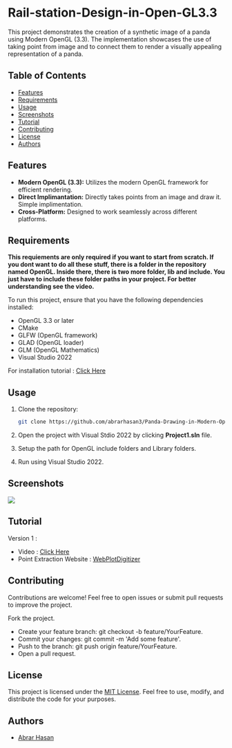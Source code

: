 # Rail-station-Design-in-Open-GL3.3

This project demonstrates the creation of a synthetic image of a panda using Modern OpenGL (3.3). The implementation showcases the use of taking point from image and to connect them to render a visually appealing representation of a panda.

## Table of Contents

- [Features](#features)
- [Requirements](#requirements)
- [Usage](#usage)
- [Screenshots](#screenshots)
- [Tutorial](#tutorial)
- [Contributing](#contributing)
- [License](#license)
- [Authors](#authors)

## Features

- **Modern OpenGL (3.3):** Utilizes the modern OpenGL framework for efficient rendering.
- **Direct Implimantation:** Directly takes points from an image and draw it. Simple implimentation. 
- **Cross-Platform:** Designed to work seamlessly across different platforms.

## Requirements

**This requiements are only required if you want to start from scratch. If you dont want to do all these stuff, there is a folder in the repository named OpenGL. Inside there, there is two more folder, lib and include. You just have to include these folder paths in your project. For better understanding see the video.**

To run this project, ensure that you have the following dependencies installed:

- OpenGL 3.3 or later
- CMake
- GLFW (OpenGL framework)
- GLAD (OpenGL loader)
- GLM (OpenGL Mathematics)
- Visual Studio 2022

For installation tutorial : <a href="https://youtu.be/WoTRZ0t1tT4?si=vTMyT-LCjfcB_mOr">Click Here</a> 

## Usage

1. Clone the repository:

   ```bash
   git clone https://github.com/abrarhasan3/Panda-Drawing-in-Modern-OpenGl.git
2. Open the project with Visual Stdio 2022 by clicking **Project1.sln** file.
2. Setup the path for OpenGL include folders and Library folders.
3. Run using Visual Studio 2022.

## Screenshots

<img src = "https://github.com/abrarhasan3/Panda-Drawing-in-Modern-OpenGl/blob/main/Screenshot%202023-09-11%20003949.png"/>

## Tutorial

Version 1 : 
- Video : <a href="https://youtube.com/playlist?list=PLS6kme4GCf2tOzUhrR_937Pv93oHCXxf0&si=GaItmmo-l2T4gbyd">Click Here</a>
- Point Extraction Website : <a href="https://apps.automeris.io/wpd/"> WebPlotDigitizer </a>


## Contributing
Contributions are welcome! Feel free to open issues or submit pull requests to improve the project.

Fork the project.
- Create your feature branch: git checkout -b feature/YourFeature.
- Commit your changes: git commit -m 'Add some feature'.
- Push to the branch: git push origin feature/YourFeature.
- Open a pull request.

## License

This project is licensed under the [MIT License](https://choosealicense.com/licenses/mit/). Feel free to use, modify, and distribute the code for your purposes.

## Authors

- [Abrar Hasan](https://www.github.com/abrarhasan3)
